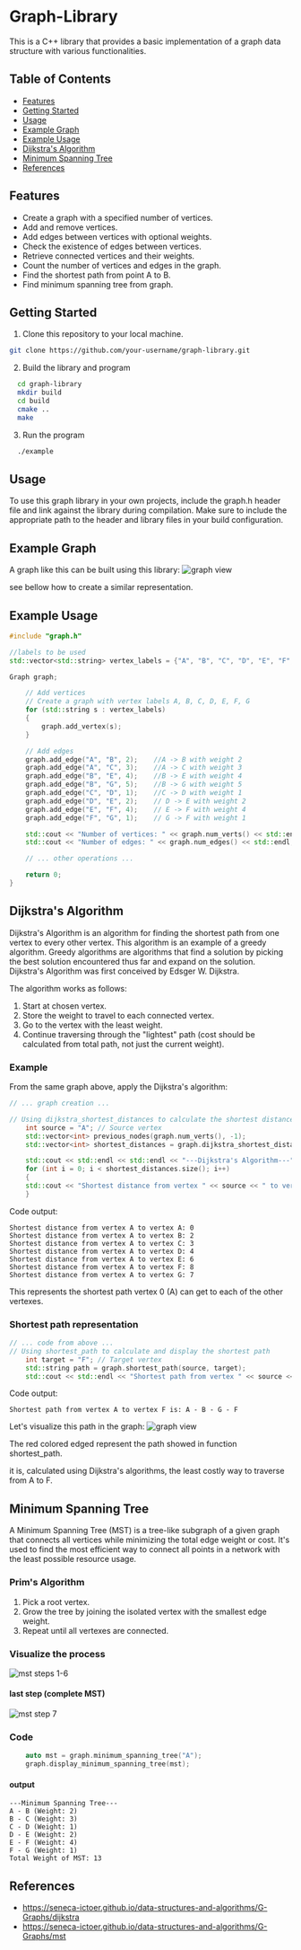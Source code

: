 # Graph-Library

This is a C++ library that provides a basic implementation of a graph data structure with various functionalities.

## Table of Contents

- [Features](#features)
- [Getting Started](#getting-started)
- [Usage](#usage)
- [Example Graph](#example-graph)
- [Example Usage](#example-usage)
- [Dijkstra's Algorithm](#dijkstras-algorithm)
- [Minimum Spanning Tree](#minimum-spanning-tree)
- [References](#references)


## Features

- Create a graph with a specified number of vertices.
- Add and remove vertices.
- Add edges between vertices with optional weights.
- Check the existence of edges between vertices.
- Retrieve connected vertices and their weights.
- Count the number of vertices and edges in the graph.
- Find the shortest path from point A to B.
- Find minimum spanning tree from graph.

## Getting Started

1. Clone this repository to your local machine.

```bash
git clone https://github.com/your-username/graph-library.git
```

2. Build the library and program
```bash
  cd graph-library
  mkdir build
  cd build
  cmake ..
  make
```

3. Run the program
```bash
  ./example
```

## Usage

To use this graph library in your own projects, include the graph.h header file and link against the library during compilation.
Make sure to include the appropriate path to the header and library files in your build configuration.



## Example Graph

A graph like this can be built using this library:
![graph view](graphView.png)


see bellow how to create a similar representation.
## Example Usage

```cpp
#include "graph.h"

//labels to be used
std::vector<std::string> vertex_labels = {"A", "B", "C", "D", "E", "F", "G"};

Graph graph;

    // Add vertices
    // Create a graph with vertex labels A, B, C, D, E, F, G
    for (std::string s : vertex_labels)
    {
        graph.add_vertex(s);
    }

    // Add edges
    graph.add_edge("A", "B", 2);    //A -> B with weight 2
    graph.add_edge("A", "C", 3);    //A -> C with weight 3
    graph.add_edge("B", "E", 4);    //B -> E with weight 4
    graph.add_edge("B", "G", 5);    //B -> G with weight 5
    graph.add_edge("C", "D", 1);    //C -> D with weight 1
    graph.add_edge("D", "E", 2);    // D -> E with weight 2
    graph.add_edge("E", "F", 4);    // E -> F with weight 4
    graph.add_edge("F", "G", 1);    // G -> F with weight 1

    std::cout << "Number of vertices: " << graph.num_verts() << std::endl;
    std::cout << "Number of edges: " << graph.num_edges() << std::endl;

    // ... other operations ...

    return 0;
}
```


## Dijkstra's Algorithm
Dijkstra's Algorithm is an algorithm for finding the shortest path from one vertex to every other vertex. This algorithm is an example
of a greedy algorithm. Greedy algorithms are algorithms that find a solution by picking the best solution encountered thus far and expand
on the solution. Dijkstra's Algorithm was first conceived by Edsger W. Dijkstra.

The algorithm works as follows:

1. Start at chosen vertex.
2. Store the weight to travel to each connected vertex.
3. Go to the vertex with the least weight.
4. Continue traversing through the "lightest" path (cost should be calculated from total path, not just the current weight).

### Example
From the same graph above, apply the Dijkstra's algorithm:

```cpp
// ... graph creation ...

// Using dijkstra_shortest_distances to calculate the shortest distances
    int source = "A"; // Source vertex
    std::vector<int> previous_nodes(graph.num_verts(), -1);
    std::vector<int> shortest_distances = graph.dijkstra_shortest_distances(source, previous_nodes);

    std::cout << std::endl << std::endl << "---Dijkstra's Algorithm---" << std::endl;
    for (int i = 0; i < shortest_distances.size(); i++)
    {
    std::cout << "Shortest distance from vertex " << source << " to vertex " << vertex_labels[i] << ": " << shortest_distances[i] << std::endl;
    }
```

Code output:
```
Shortest distance from vertex A to vertex A: 0
Shortest distance from vertex A to vertex B: 2
Shortest distance from vertex A to vertex C: 3
Shortest distance from vertex A to vertex D: 4
Shortest distance from vertex A to vertex E: 6
Shortest distance from vertex A to vertex F: 8
Shortest distance from vertex A to vertex G: 7
```

This represents the shortest path vertex 0 (A) can get to each of the other vertexes.


### Shortest path representation

```cpp
// ... code from above ...
// Using shortest_path to calculate and display the shortest path
    int target = "F"; // Target vertex
    std::string path = graph.shortest_path(source, target);
    std::cout << std::endl << "Shortest path from vertex " << source << " to vertex " << target << " is: " << path << std::endl;
```

Code output:
```
Shortest path from vertex A to vertex F is: A - B - G - F
```

Let's visualize this path in the graph:
![graph view](shortestPath.png)

The red colored edged represent the path showed in function shortest_path.

it is, calculated using Dijkstra's algorithms, the least costly way to traverse from A to F.


## Minimum Spanning Tree
A Minimum Spanning Tree (MST) is a tree-like subgraph of a given graph that connects all vertices while minimizing the total edge weight or cost.
It's used to find the most efficient way to connect all points in a network with the least possible resource usage.

### Prim's Algorithm
1. Pick a root vertex.
2. Grow the tree by joining the isolated vertex with the smallest edge weight.
3. Repeat until all vertexes are connected.

### Visualize the process

![mst steps 1-6](mst1-6.png)

#### last step (complete MST)
![mst step 7](mst7.png)


### Code
```cpp
    auto mst = graph.minimum_spanning_tree("A");
    graph.display_minimum_spanning_tree(mst);
```

#### output
```
---Minimum Spanning Tree---
A - B (Weight: 2)
B - C (Weight: 3)
C - D (Weight: 1)
D - E (Weight: 2)
E - F (Weight: 4)
F - G (Weight: 1)
Total Weight of MST: 13
```
## References
* https://seneca-ictoer.github.io/data-structures-and-algorithms/G-Graphs/dijkstra
* https://seneca-ictoer.github.io/data-structures-and-algorithms/G-Graphs/mst
